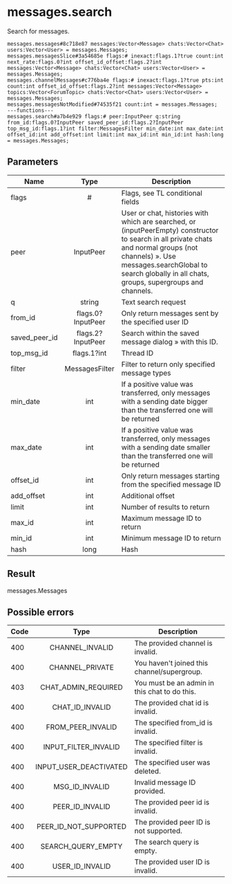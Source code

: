 # messages.search
Search for messages.

```
messages.messages#8c718e87 messages:Vector<Message> chats:Vector<Chat> users:Vector<User> = messages.Messages;
messages.messagesSlice#3a54685e flags:# inexact:flags.1?true count:int next_rate:flags.0?int offset_id_offset:flags.2?int messages:Vector<Message> chats:Vector<Chat> users:Vector<User> = messages.Messages;
messages.channelMessages#c776ba4e flags:# inexact:flags.1?true pts:int count:int offset_id_offset:flags.2?int messages:Vector<Message> topics:Vector<ForumTopic> chats:Vector<Chat> users:Vector<User> = messages.Messages;
messages.messagesNotModified#74535f21 count:int = messages.Messages;
---functions---
messages.search#a7b4e929 flags:# peer:InputPeer q:string from_id:flags.0?InputPeer saved_peer_id:flags.2?InputPeer top_msg_id:flags.1?int filter:MessagesFilter min_date:int max_date:int offset_id:int add_offset:int limit:int max_id:int min_id:int hash:long = messages.Messages;
```

## Parameters
| Name | Type | Description |
| ---- | :----: | ----------- |
| flags | # | Flags, see TL conditional fields |
| peer | InputPeer | User or chat, histories with which are searched, or (inputPeerEmpty) constructor to search in all private chats and normal groups (not channels) ». Use messages.searchGlobal to search globally in all chats, groups, supergroups and channels. |
| q | string | Text search request |
| from_id | flags.0?InputPeer | Only return messages sent by the specified user ID |
| saved_peer_id | flags.2?InputPeer | Search within the saved message dialog » with this ID. |
| top_msg_id | flags.1?int | Thread ID |
| filter | MessagesFilter | Filter to return only specified message types |
| min_date | int | If a positive value was transferred, only messages with a sending date bigger than the transferred one will be returned |
| max_date | int | If a positive value was transferred, only messages with a sending date smaller than the transferred one will be returned |
| offset_id | int | Only return messages starting from the specified message ID |
| add_offset | int | Additional offset |
| limit | int | Number of results to return |
| max_id | int | Maximum message ID to return |
| min_id | int | Minimum message ID to return |
| hash | long | Hash |


## Result
messages.Messages

## Possible errors
| Code | Type | Description |
| ---- | :----: | ----------- |
| 400 | CHANNEL_INVALID | The provided channel is invalid. |
| 400 | CHANNEL_PRIVATE | You haven't joined this channel/supergroup. |
| 403 | CHAT_ADMIN_REQUIRED | You must be an admin in this chat to do this. |
| 400 | CHAT_ID_INVALID | The provided chat id is invalid. |
| 400 | FROM_PEER_INVALID | The specified from_id is invalid. |
| 400 | INPUT_FILTER_INVALID | The specified filter is invalid. |
| 400 | INPUT_USER_DEACTIVATED | The specified user was deleted. |
| 400 | MSG_ID_INVALID | Invalid message ID provided. |
| 400 | PEER_ID_INVALID | The provided peer id is invalid. |
| 400 | PEER_ID_NOT_SUPPORTED | The provided peer ID is not supported. |
| 400 | SEARCH_QUERY_EMPTY | The search query is empty. |
| 400 | USER_ID_INVALID | The provided user ID is invalid. |

